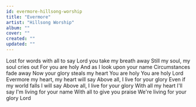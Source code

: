 ```yaml
---
id: evermore-hillsong-worship
title: "Evermore"
artist: "Hillsong Worship"
album: ""
cover: ""
created: ""
updated: ""
---
```


Lost for words with all to say
Lord you take my breath away
Still my soul, my soul cries out
For you are holy
And as I look upon your name
Circumstances fade away
Now your glory steals my heart
You are holy
You are holy Lord
Evermore my heart, my heart will say
Above all, I live for your glory
Even if my world falls I will say
Above all, I live for your glory
With all my heart I'll say
I'm living for your name
With all to give you praise
We're living for your glory Lord